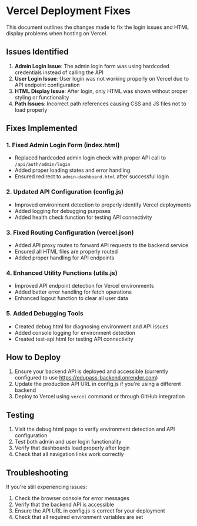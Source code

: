 # Vercel Deployment Fixes

This document outlines the changes made to fix the login issues and HTML display problems when hosting on Vercel.

## Issues Identified

1. **Admin Login Issue**: The admin login form was using hardcoded credentials instead of calling the API
2. **User Login Issue**: User login was not working properly on Vercel due to API endpoint configuration
3. **HTML Display Issue**: After login, only HTML was shown without proper styling or functionality
4. **Path Issues**: Incorrect path references causing CSS and JS files not to load properly

## Fixes Implemented

### 1. Fixed Admin Login Form (index.html)
- Replaced hardcoded admin login check with proper API call to `/api/auth/admin/login`
- Added proper loading states and error handling
- Ensured redirect to `admin-dashboard.html` after successful login

### 2. Updated API Configuration (config.js)
- Improved environment detection to properly identify Vercel deployments
- Added logging for debugging purposes
- Added health check function for testing API connectivity

### 3. Fixed Routing Configuration (vercel.json)
- Added API proxy routes to forward API requests to the backend service
- Ensured all HTML files are properly routed
- Added proper handling for API endpoints

### 4. Enhanced Utility Functions (utils.js)
- Improved API endpoint detection for Vercel environments
- Added better error handling for fetch operations
- Enhanced logout function to clear all user data

### 5. Added Debugging Tools
- Created debug.html for diagnosing environment and API issues
- Added console logging for environment detection
- Created test-api.html for testing API connectivity

## How to Deploy

1. Ensure your backend API is deployed and accessible (currently configured to use https://edupass-backend.onrender.com)
2. Update the production API URL in config.js if you're using a different backend
3. Deploy to Vercel using `vercel` command or through GitHub integration

## Testing

1. Visit the debug.html page to verify environment detection and API configuration
2. Test both admin and user login functionality
3. Verify that dashboards load properly after login
4. Check that all navigation links work correctly

## Troubleshooting

If you're still experiencing issues:

1. Check the browser console for error messages
2. Verify that the backend API is accessible
3. Ensure the API URL in config.js is correct for your deployment
4. Check that all required environment variables are set